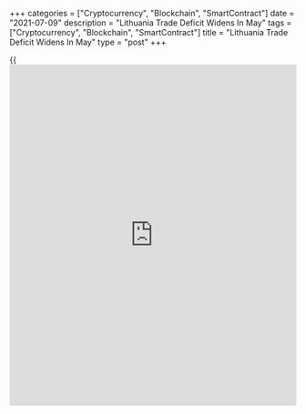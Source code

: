 +++
categories = ["Cryptocurrency", "Blockchain", "SmartContract"]
date = "2021-07-09"
description = "Lithuania Trade Deficit Widens In May"
tags = ["Cryptocurrency", "Blockchain", "SmartContract"]
title = "Lithuania Trade Deficit Widens In May"
type = "post"
+++

{{<iframe id="large-banner" src="https://www.bounty.group/#slide=9.0" width="100%" height="600" scrolling="no" style="border: 0px solid rgb(216, 221, 230); border-radius: 3px;">}}

Lithuania's trade deficit widened in May, figures from the statistical
office showed on Friday.

Trade deficit increased to EUR 362.8 million in May from EUR 12.5
million in the same month last year. In April, the trade deficit was EUR
273.1 million.

Exports grew 37.9 percent year-on-year in May, after a 39.1 percent rise
in April.

Imports surged 55.3 percent yearly in May, after a 49.9 percent fall in
the previous month.

On a monthly basis, exports gained 2.3 percent in May and import
increased 6.1 percent.

For comments and feedback [contact](https://www.playgroundfx.com/contact/): editorial@rtt[news](https://www.letsplayfx.com/blog/forex-news-website/).com

[Economic News][1]

 **What parts of the world are seeing the best (and worst) economic
performances lately? Click[here][2] to check out our [Econ Scorecard][2]
and find out! See up-to-the-moment [ranking](https://www.playgroundfx.com/blog/crypto-exchange-ranking/)s for the best and worst
performers in [GDP][3], [unemployment rate][4], [inflation][2] and much
more.**

   1. www.rtt[news](https://www.letsplayfx.com/blog/forex-news-website/).com/Content/EconomicNews.aspx
   2. www.rtt[news](https://www.letsplayfx.com/blog/forex-news-website/).com/economic-scorecard/world-rank/CPI/highest-performance.aspx
   3. www.rtt[news](https://www.letsplayfx.com/blog/forex-news-website/).com/economic-scorecard/world-rank/GDP/highest-performance.aspx
   4. www.rtt[news](https://www.letsplayfx.com/blog/forex-news-website/).com/economic-scorecard/world-rank/unemployment-rate/lowest-performance.aspx